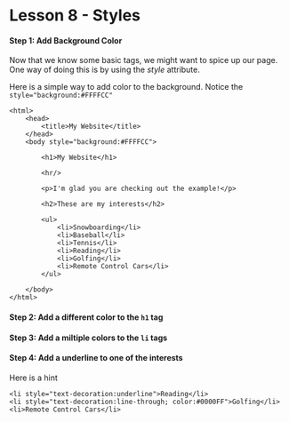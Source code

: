 Lesson 8 - Styles
=================

#### Step 1: Add Background Color

Now that we know some basic tags, we might want to spice up our page.  One way of doing this is by using the *style* attribute.

Here is a simple way to add color to the background.  Notice the `style="background:#FFFFCC"`

    <html>
    	<head>
    		<title>My Website</title>
    	</head>
    	<body style="background:#FFFFCC">
    		
    		<h1>My Website</h1>
    		
    		<hr/>
    		
    		<p>I'm glad you are checking out the example!</p>
    
    		<h2>These are my interests</h2>
    		
    		<ul>
    			<li>Snowboarding</li>
    			<li>Baseball</li>
    			<li>Tennis</li>
    			<li>Reading</li>
    			<li>Golfing</li>
    			<li>Remote Control Cars</li>
    		</ul>
    		
    	</body>
    </html>

#### Step 2: Add a different color to the `h1` tag

#### Step 3: Add a miltiple colors to the `li` tags

#### Step 4: Add a underline to one of the interests

Here is a hint

    <li style="text-decoration:underline">Reading</li>
    <li style="text-decoration:line-through; color:#0000FF">Golfing</li>
    <li>Remote Control Cars</li>
